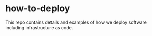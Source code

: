 # how-to-deploy
This repo contains details and examples of how we deploy software including infrastructure as code.
